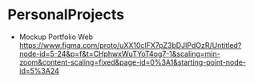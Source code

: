 # PersonalProjects
- Mockup Portfolio Web <br>
    https://www.figma.com/proto/uXX10clFX7pZ3bDJIPdOzR/Untitled?node-id=5-24&p=f&t=CHphwxWuTYoT4og7-1&scaling=min-zoom&content-scaling=fixed&page-id=0%3A1&starting-point-node-id=5%3A24
